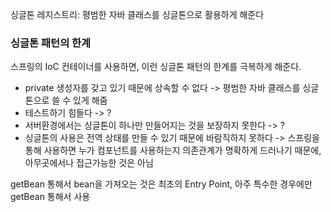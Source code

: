싱글톤 레지스트리: 평범한 자바 클래스를 싱글톤으로 활용하게 해준다

### 싱글톤 패턴의 한계
스프링의 IoC 컨테이너를 사용하면, 이런 싱글톤 패턴의 한계를 극복하게 해준다.
* private 생성자를 갖고 있기 때문에 상속할 수 없다 -> 평범한 자바 클래스를 싱글톤으로 쓸 수 있게 해줌
* 테스트하기 힘들다 -> ?
* 서버환경에서는 싱글톤이 하나만 만들어지는 것을 보장하지 못한다 -> ?
* 싱글톤의 사용은 전역 상태를 만들 수 있기 때문에 바람직하지 못하다 -> 스프링을 통해 사용하면 누가 컴포넌트를 사용하는지 의존관계가 명확하게 드러나기 때문에, 아무곳에서나 접근가능한 것은 아님

getBean 통해서 bean을 가져오는 것은 최초의 Entry Point, 아주 특수한 경우에만 getBean 통해서 사용

